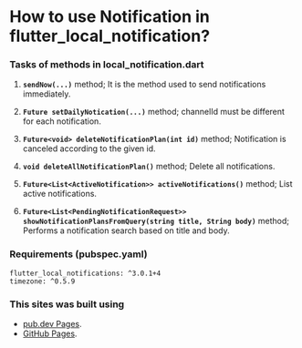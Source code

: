 # How to use Notification in flutter_local_notification?

### Tasks of methods in local_notification.dart
1. **```sendNow(...)```** method; It is the method used to send notifications immediately.

2. **```Future setDailyNotication(...)```** method; channelId must be different for each notification.

3. **```Future<void> deleteNotificationPlan(int id)```** method; Notification is canceled according to the given id.
  
4. **```void deleteAllNotificationPlan()```** method; Delete all notifications.

5. **```Future<List<ActiveNotification>> activeNotifications()```** method; List active notifications.
  
6. **```Future<List<PendingNotificationRequest>> showNotificationPlansFromQuery(string title, String body)```** method; Performs a notification search based on title and body.

### Requirements (pubspec.yaml)
```
flutter_local_notifications: ^3.0.1+4
timezone: ^0.5.9
```

### This sites was built using 
- [pub.dev Pages](https://pub.dev/packages/flutter_local_notifications).
- [GitHub Pages](https://github.com/MaikuB/flutter_local_notifications).
